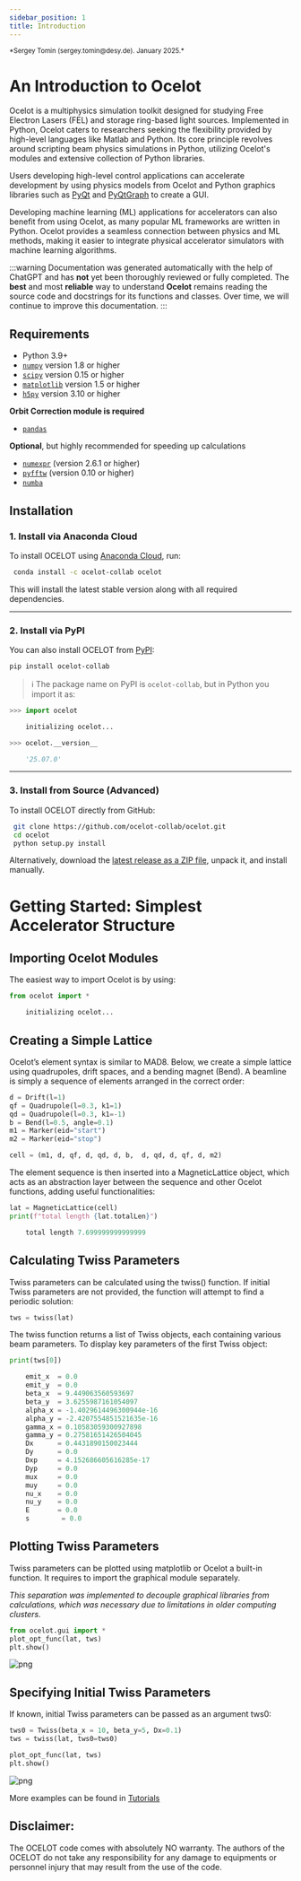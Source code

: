 ```yaml
---
sidebar_position: 1
title: Introduction
---
```

<small>
*Sergey Tomin (sergey.tomin@desy.de). January 2025.*
</small>


# An Introduction to Ocelot

Ocelot is a multiphysics simulation toolkit designed for studying Free Electron Lasers (FEL) and storage ring-based light sources. Implemented in Python, Ocelot caters to researchers seeking the flexibility provided by high-level languages like Matlab and Python. Its core principle revolves around scripting beam physics simulations in Python, utilizing Ocelot's modules and extensive collection of Python libraries.

Users developing high-level control applications can accelerate development by using physics models from Ocelot and Python graphics libraries such as [PyQt](http://pyqt.sourceforge.net/Docs/PyQt5/) and [PyQtGraph](http://www.pyqtgraph.org/) to create a GUI. 

Developing machine learning (ML) applications for accelerators can also benefit from using Ocelot, as many popular ML frameworks are written in Python. Ocelot provides a seamless connection between physics and ML methods, making it easier to integrate physical accelerator simulators with machine learning algorithms.

:::warning
Documentation was generated automatically with the help of ChatGPT and has **not** yet been thoroughly reviewed or fully completed. 
The **best** and most **reliable** way to understand **Ocelot** remains reading the source code and docstrings for its functions and classes. 
Over time, we will continue to improve this documentation.
:::


## Requirements
-  Python 3.9+
- [`numpy`](https://numpy.org/) version 1.8 or higher
- [`scipy`](https://scipy.org/) version 0.15 or higher
- [`matplotlib`](https://matplotlib.org/) version 1.5 or higher
- [`h5py`](https://www.h5py.org/) version 3.10 or higher

**Orbit Correction module is required**
- [`pandas`](https://pandas.pydata.org/)

**Optional**, but highly recommended for speeding up calculations
- [`numexpr`](https://numexpr.readthedocs.io/en/latest/user_guide.html) (version 2.6.1 or higher)
- [`pyfftw`](https://pyfftw.readthedocs.io/en/latest/) (version 0.10 or higher)
- [`numba`](https://numba.pydata.org/)


## Installation

### 1. Install via Anaconda Cloud 

To install OCELOT using [Anaconda Cloud](https://anaconda.org/ocelot-collab/ocelot), run:
```bash
 conda install -c ocelot-collab ocelot
```
This will install the latest stable version along with all required dependencies.

---

### 2. Install via PyPI 

You can also install OCELOT from [PyPI](https://pypi.org/project/ocelot-collab/):
```bash
pip install ocelot-collab
```

> ℹ️ The package name on PyPI is `ocelot-collab`, but in Python you import it as:
```python
>>> import ocelot
```
```python
    initializing ocelot...
```
```python
>>> ocelot.__version__
```
```python
    '25.07.0'
```

---

### 3. Install from Source (Advanced)

To install OCELOT directly from GitHub:
```bash
 git clone https://github.com/ocelot-collab/ocelot.git
 cd ocelot
 python setup.py install
```

Alternatively, download the [latest release as a ZIP file](https://github.com/ocelot-collab/ocelot/archive/refs/heads/master.zip), unpack it, and install manually.

# Getting Started: Simplest Accelerator Structure

## Importing Ocelot Modules

The easiest way to import Ocelot is by using:

```python
from ocelot import *
```
```python
    initializing ocelot...
```

## Creating a Simple Lattice

Ocelot’s element syntax is similar to MAD8. Below, we create a simple lattice using quadrupoles, drift spaces, 
and a bending magnet (Bend). A beamline is simply a sequence of elements arranged in the correct order:

```python
d = Drift(l=1)
qf = Quadrupole(l=0.3, k1=1)
qd = Quadrupole(l=0.3, k1=-1)
b = Bend(l=0.5, angle=0.1)
m1 = Marker(eid="start")
m2 = Marker(eid="stop")

cell = (m1, d, qf, d, qd, d, b,  d, qd, d, qf, d, m2)
```

The element sequence is then inserted into a MagneticLattice object, which acts as an abstraction layer between 
the sequence and other Ocelot functions, adding useful functionalities:


```python
lat = MagneticLattice(cell)
print(f"total length {lat.totalLen}")
```
```python
    total length 7.699999999999999
```

## Calculating Twiss Parameters

Twiss parameters can be calculated using the twiss() function. If initial Twiss parameters are not provided, 
the function will attempt to find a periodic solution:


```python
tws = twiss(lat)
```

The twiss function returns a list of Twiss objects, each containing various beam parameters. 
To display key parameters of the first Twiss object:


```python
print(tws[0])
```
```python
    emit_x  = 0.0
    emit_y  = 0.0
    beta_x  = 9.449063560593697
    beta_y  = 3.6255987161054097
    alpha_x = -1.4029614496300944e-16
    alpha_y = -2.4207554851521635e-16
    gamma_x = 0.10583059300927898
    gamma_y = 0.27581651426504045
    Dx      = 0.4431890150023444
    Dy      = 0.0
    Dxp     = 4.152686605616285e-17
    Dyp     = 0.0
    mux     = 0.0
    muy     = 0.0
    nu_x    = 0.0
    nu_y    = 0.0
    E       = 0.0
    s        = 0.0
```


## Plotting Twiss Parameters

Twiss parameters can be plotted using matplotlib or Ocelot a built-in function. It requires to import the graphical module separately.

*This separation was implemented to decouple graphical libraries from calculations, which was necessary due to limitations in older computing clusters.*


```python
from ocelot.gui import *
plot_opt_func(lat, tws)
plt.show()
```

![png](/img/docu-intro/simplest-ocelot_12_0.png)
    

## Specifying Initial Twiss Parameters

If known, initial Twiss parameters can be passed as an argument tws0:


```python
tws0 = Twiss(beta_x = 10, beta_y=5, Dx=0.1)
tws = twiss(lat, tws0=tws0)

plot_opt_func(lat, tws)
plt.show()
```
    
![png](/img/docu-intro/simplest-ocelot_14_0.png)
    
More examples can be found in [Tutorials](../tutorial/intro.md)

## Disclaimer: 
The OCELOT code comes with absolutely NO warranty. The authors of the OCELOT do not take any responsibility 
for any damage to equipments or personnel injury that may result from the use of the code.

